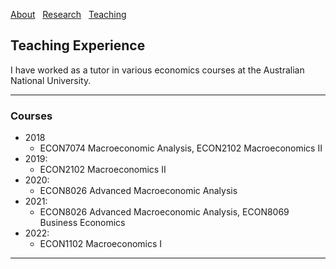 [About](/About) &nbsp; [Research](/index) &nbsp; [Teaching](/Teaching)

## Teaching Experience


I have worked as a tutor in various economics courses at the Australian National University.

---

### Courses

- 2018 
  * ECON7074 Macroeconomic Analysis, ECON2102 Macroeconomics II
- 2019: 
  * ECON2102 Macroeconomics II
- 2020: 
  * ECON8026 Advanced Macroeconomic Analysis
- 2021: 
  * ECON8026 Advanced Macroeconomic Analysis, ECON8069 Business Economics
- 2022: 
  * ECON1102 Macroeconomics I

---


